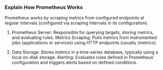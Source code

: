 
### Explain How Prometheus Works <br />
Prometheus  works by scraping metrics from configured endpoints at regular intervals (configured via scraping intervals in its configuration). <br />

1. Prometheus Server: Responsible for querying targets, storing metrics, and evaluating rules.
Metrics Scraping: Pulls metrics from instrumented jobs (applications or services) using HTTP endpoints (usually /metrics). <br />

2. Data Storage: Stores metrics in a time-series database, typically using a local on-disk storage.
Alerting: Evaluates rules defined in Prometheus' configuration and triggers alerts based on defined conditions.